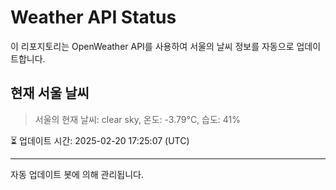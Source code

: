 
# Weather API Status

이 리포지토리는 OpenWeather API를 사용하여 서울의 날씨 정보를 자동으로 업데이트합니다.

## 현재 서울 날씨
> 서울의 현재 날씨: clear sky, 온도: -3.79°C, 습도: 41%

⏳ 업데이트 시간: 2025-02-20 17:25:07 (UTC)

---
자동 업데이트 봇에 의해 관리됩니다.
